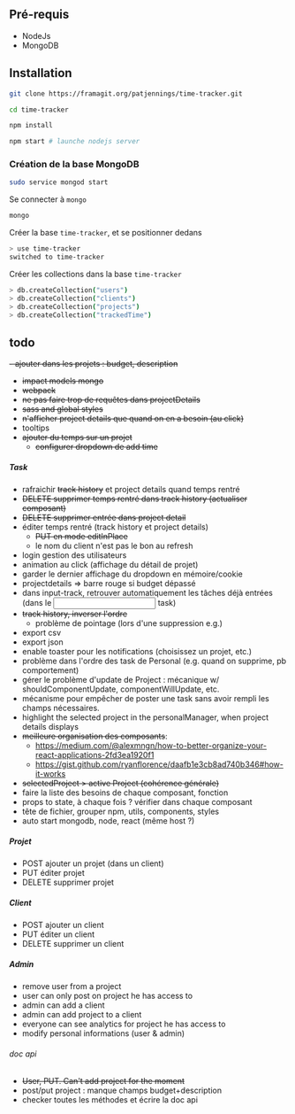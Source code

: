 ## Pré-requis ##

- NodeJs
- MongoDB

## Installation ##

``` bash
git clone https://framagit.org/patjennings/time-tracker.git
```

``` bash
cd time-tracker
```

``` bash
npm install
```

``` bash
npm start # launche nodejs server
```

### Création de la base MongoDB ###

``` bash
sudo service mongod start
```

Se connecter à `mongo`

``` bash
mongo
```

Créer la base `time-tracker`, et se positionner dedans

``` bash
> use time-tracker
switched to time-tracker
```

Créer les collections dans la base `time-tracker`

``` bash
> db.createCollection("users")
> db.createCollection("clients")
> db.createCollection("projects")
> db.createCollection("trackedTime")
```

## todo ##

~~- ajouter dans les projets : budget, description~~
  - ~~impact models mongo~~
- ~~webpack~~
- ~~ne pas faire trop de requêtes dans projectDetails~~
- ~~sass and global styles~~
- ~~n'afficher project details que quand on en a besoin (au click)~~
- tooltips
- ~~ajouter du temps sur un projet~~
  - ~~configurer dropdown de add time~~

##### Task #####

- rafraichir ~~track history~~ et project details quand temps rentré
- ~~DELETE supprimer temps rentré dans track history (actualiser composant)~~
- ~~DELETE supprimer entrée dans project detail~~
- éditer temps rentré (track history et project details)
  - ~~PUT en mode editInPlace~~
  - le nom du client n'est pas le bon au refresh
- login gestion des utilisateurs
- animation au click (affichage du détail de projet)
- garder le dernier affichage du dropdown en mémoire/cookie
- projectdetails => barre rouge si budget dépassé
- dans input-track, retrouver automatiquement les tâches déjà entrées (dans le <input /> task)
- ~~track history, inverser l'ordre~~
  - problème de pointage (lors d'une suppression e.g.)
- export csv
- export json
- enable toaster pour les notifications (choisissez un projet, etc.)
- problème dans l'ordre des task de Personal (e.g. quand on supprime, pb comportement)
- gérer le problème d'update de Project : mécanique w/ shouldComponentUpdate, componentWillUpdate, etc.
- mécanisme pour empêcher de poster une task sans avoir rempli les champs nécessaires.
- highlight the selected project in the personalManager, when project details displays
- ~~meilleure organisation des composants~~:
  - https://medium.com/@alexmngn/how-to-better-organize-your-react-applications-2fd3ea1920f1
  - https://gist.github.com/ryanflorence/daafb1e3cb8ad740b346#how-it-works
- ~~selectedProject > active Project (cohérence générale)~~
- faire la liste des besoins de chaque composant, fonction
- props to state, à chaque fois ? vérifier dans chaque composant
- tête de fichier, grouper npm, utils, components, styles
- auto start mongodb, node, react (même host ?)

##### Projet #####

- POST ajouter un projet (dans un client)
- PUT éditer projet
- DELETE supprimer projet


##### Client #####

- POST ajouter un client
- PUT éditer un client
- DELETE supprimer un client


##### Admin #####
- remove user from a project
- user can only post on project he has access to
- admin can add a client
- admin can add project to a client
- everyone can see analytics for project he has access to
- modify personal informations (user & admin)
  

###### doc api ######

- ~~User, PUT. Can't add project for the moment~~
- post/put project : manque champs budget+description
- checker toutes les méthodes et écrire la doc api
